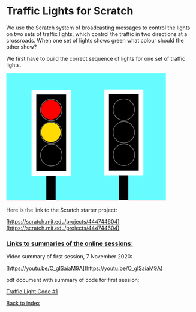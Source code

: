 # Traffic Lights for Scratch

We use the Scratch system of broadcasting messages to control the lights on two sets of traffic lights, which control the traffic in two directions at a crossroads. When one set of lights shows green what colour should the other show?

We first have to build the correct sequence of lights for one set of traffic lights.

![alt text](traffic_lights.png "Traffic Lights starter")

Here is the link to the Scratch starter project:

[https://scratch.mit.edu/projects/444744604](https://scratch.mit.edu/projects/444744604)

### <ins>Links to summaries of the online sessions:</ins>

Video summary of first session, 7 November 2020:

[https://youtu.be/O_gISaiaM9A](https://youtu.be/O_gISaiaM9A)

pdf document with summary of code for first session:

[Traffic Light Code #1](./CodeClub_Scratch_Traffic_Light_Code_#1.pdf)



[Back to index](README.md)
